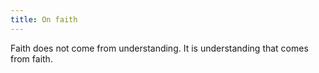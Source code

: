 ```yaml
---
title: On faith
---
```


Faith does not come from understanding. It is understanding that comes from faith.
